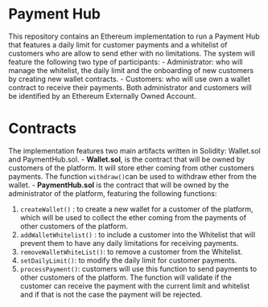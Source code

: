 # Payment Hub

This repository contains an Ethereum implementation to run a Payment Hub that features a daily limit for customer payments and a whitelist of customers who are allow to send ether with no limitations.
The system will feature the following two type of participants:
	- Administrator: who will manage the whitelist, the daily limit and the onboarding of new customers by creating new wallet contracts.
	- Customers: who will use own a wallet contract to receive their payments.
	Both administrator and customers will be identified by an Ethereum Externally Owned Account.

# Contracts
The implementation features two main artifacts written in Solidity: Wallet.sol and PaymentHub.sol. 
	- **Wallet.sol**, is the contract that will be owned by customers of the platform. It will store ether coming from other customers payments. The function `withdraw()`can be used to withdraw ether from the wallet. 
	- **PaymentHub.sol** is the contract that will be owned by the administrator of the platform, featuring the following functions:
		
 1. `createWallet()` : to create a new wallet for a customer of the platform, which will be used to collect the ether coming from the payments of other customers of the platform.
 2. `addWalletWhitelist()` : to include a customer into the Whitelist that will prevent them to have any daily limitations for receiving payments.
 3. `removeWalletWhiteList()`: to remove a customer from the Whitelist.
 4. `setDailyLimit()`: to modify the daily limit for customer payments.
 5. `processPayment()`: customers will use this function to send payments to other customers of the platform. The function will validate if the customer can receive the payment with the current limit and whitelist and if that is not the case the payment will be rejected.

 
